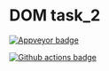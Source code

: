 # DOM task_2

[![Appveyor badge](https://ci.appveyor.com/api/projects/status/8tj75a1x85sgv2ux?svg=true)](https://ci.appveyor.com/project/JohnnyStorm19/ahj-dom-task-2)

[![Github actions badge](https://github.com/JohnnyStorm19/ahj-DOM-task_2/actions/workflows/web.yml/badge.svg)](https://github.com/JohnnyStorm19/ahj-DOM-task_2/actions/workflows/web.yml)